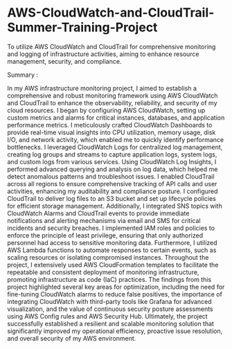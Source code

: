 # AWS-CloudWatch-and-CloudTrail-Summer-Training-Project
To utilize AWS CloudWatch and CloudTrail for comprehensive monitoring and logging of infrastructure activities, aiming to enhance resource management, security, and compliance.

Summary : 

In my AWS infrastructure monitoring project, I aimed to establish a comprehensive and robust monitoring framework using AWS CloudWatch and CloudTrail to enhance the observability, reliability, and security of my cloud resources. I began by configuring AWS CloudWatch, setting up custom metrics and alarms for critical instances, databases, and application performance metrics. I meticulously crafted CloudWatch Dashboards to provide real-time visual insights into CPU utilization, memory usage, disk I/O, and network activity, which enabled me to quickly identify performance bottlenecks. I leveraged CloudWatch Logs for centralized log management, creating log groups and streams to capture application logs, system logs, and custom logs from various services. Using CloudWatch Log Insights, I performed advanced querying and analysis on log data, which helped me detect anomalous patterns and troubleshoot issues. I enabled CloudTrail across all regions to ensure comprehensive tracking of API calls and user activities, enhancing my auditability and compliance posture. I configured CloudTrail to deliver log files to an S3 bucket and set up lifecycle policies for efficient storage management. Additionally, I integrated SNS topics with CloudWatch Alarms and CloudTrail events to provide immediate notifications and alerting mechanisms via email and SMS for critical incidents and security breaches. I implemented IAM roles and policies to enforce the principle of least privilege, ensuring that only authorized personnel had access to sensitive monitoring data. Furthermore, I utilized AWS Lambda functions to automate responses to certain events, such as scaling resources or isolating compromised instances. Throughout the project, I extensively used AWS CloudFormation templates to facilitate the repeatable and consistent deployment of monitoring infrastructure, promoting infrastructure as code (IaC) practices. The findings from this project highlighted several key areas for optimization, including the need for fine-tuning CloudWatch alarms to reduce false positives, the importance of integrating CloudWatch with third-party tools like Grafana for advanced visualization, and the value of continuous security posture assessments using AWS Config rules and AWS Security Hub. Ultimately, the project successfully established a resilient and scalable monitoring solution that significantly improved my operational efficiency, proactive issue resolution, and overall security of my AWS environment.
